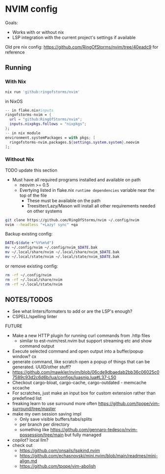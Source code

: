 # NVIM config

Goals:

- Works with or without nix
- LSP integration with the current project's settings if available

Old pre nix config: https://github.com/RingOfStorms/nvim/tree/40eadc9 for reference

## Running

### With Nix

```sh
nix run 'github:ringofstorms/nvim'
```

in NixOS

```nix
-- in flake.nix#inputs
ringofstorms-nvim = {
  url = "github:RingOfStorms/nvim";
  inputs.nixpkgs.follows = "nixpkgs";
};
-- in nix module
environment.systemPackages = with pkgs; [
  ringofstorms-nvim.packages.${settings.system.system}.neovim
];
```

### Without Nix

TODO update this section

- Must have all required programs installed and available on path
  - neovim >= 0.5
  - Evertying listed in flake.nix `runtime dependencies` variable near the top of the file
    - These must be available on the path
    - Treesitter/Lazy/Mason will install all other requirements needed on other systems

```sh
git clone https://github.com/RingOfStorms/nvim ~/.config/nvim
nvim --headless "+Lazy! sync" +qa
```

Backup existing config:

```sh
DATE=$(date +"%Y%m%d")
mv ~/.config/nvim ~/.config/nvim_$DATE.bak
mv ~/.local/share/nvim ~/.local/share/nvim_$DATE.bak
mv ~/.local/state/nvim ~/.local/state/nvim_$DATE.bak
```

or remove existing config:

```sh
rm -rf ~/.config/nvim 
rm -rf ~/.local/share/nvim
rm -rf ~/.local/state/nvim 
```

## NOTES/TODOS

- See what linters/formaters to add or are the LSP's enough?
- CSPELL/spelling linter

FUTURE

- Make a new HTTP plugin for running curl commands from .http files
  - similar to est-nvim/rest.nvim but support streaming etc and show command output
- Execute selected command and open output into a buffer/popup window? <leader>cx
- generate command, like scratch open a popup of things that can be generated. UUID/other stuff?
- <https://github.com/mawkler/nvim/blob/06cde9dbaedab2bb36c06025c07589c93d2c6d6b/lua/configs/luasnip.lua#L37-L50>
- Checkout cargo-bloat, cargo-cache, cargo-outdated - memcache sccache
- For scratches, just make an input box for custom extension rather than predefined list
- freaking learn to use surround more often <https://github.com/tpope/vim-surround/tree/master>
- make my own session saving impl
  - Only save visible buffers/tabs/splits
  - per branch per directory
  - something like <https://github.com/gennaro-tedesco/nvim-possession/tree/main> but fully managed
- copilot? local llm?
- check out
  - <https://github.com/onsails/lspkind.nvim>
  - <https://github.com/echasnovski/mini.nvim/blob/main/readmes/mini-align.md>
  - <https://github.com/tpope/vim-abolish>

